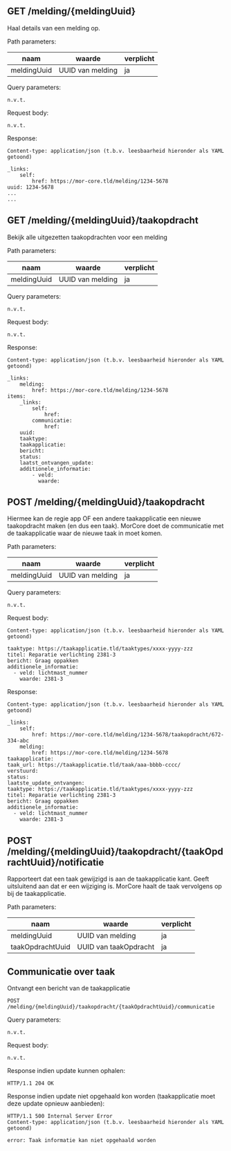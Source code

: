 
## GET /melding/{meldingUuid}

Haal details van een melding op.

Path parameters:

| naam | waarde | verplicht |
| ---- | ------ | --------- |
| meldingUuid | UUID van melding | ja |

Query parameters:

    n.v.t.

Request body:

    n.v.t.

Response:

    Content-type: application/json (t.b.v. leesbaarheid hieronder als YAML getoond)

    _links:
        self:
            href: https://mor-core.tld/melding/1234-5678
    uuid: 1234-5678
    ...
    ...


## GET /melding/{meldingUuid}/taakopdracht

Bekijk alle uitgezetten taakopdrachten voor een melding

Path parameters:

| naam | waarde | verplicht |
| ---- | ------ | --------- |
| meldingUuid | UUID van melding | ja |

Query parameters:

    n.v.t.

Request body:

    n.v.t.

Response:

    Content-type: application/json (t.b.v. leesbaarheid hieronder als YAML getoond)

    _links:
        melding:
            href: https://mor-core.tld/melding/1234-5678
    items:
        _links:
            self:
                href:
            communicatie:
                href:
        uuid:
        taaktype:
        taakapplicatie:
        bericht:
        status:
        laatst_ontvangen_update:
        additionele_informatie:
            - veld:
              waarde:


## POST /melding/{meldingUuid}/taakopdracht

Hiermee kan de regie app OF een andere taakapplicatie een nieuwe taakopdracht maken (en dus een taak).
MorCore doet de communicatie met de taakapplicatie waar de nieuwe taak in moet komen.

Path parameters:

| naam | waarde | verplicht |
| ---- | ------ | --------- |
| meldingUuid | UUID van melding | ja |

Query parameters:

    n.v.t.

Request body:

    Content-type: application/json (t.b.v. leesbaarheid hieronder als YAML getoond)

    taaktype: https://taakapplicatie.tld/taaktypes/xxxx-yyyy-zzz
    titel: Reparatie verlichting 2381-3
    bericht: Graag oppakken
    additionele_informatie:
      - veld: lichtmast_nummer
        waarde: 2381-3

Response:

    Content-type: application/json (t.b.v. leesbaarheid hieronder als YAML getoond)

    _links:
        self:
            href: https://mor-core.tld/melding/1234-5678/taakopdracht/672-334-abc
        melding:
            href: https://mor-core.tld/melding/1234-5678
    taakapplicatie:
    taak_url: https://taakapplicatie.tld/taak/aaa-bbbb-cccc/
    verstuurd:
    status:
    laatste_update_ontvangen:
    taaktype: https://taakapplicatie.tld/taaktypes/xxxx-yyyy-zzz
    titel: Reparatie verlichting 2381-3
    bericht: Graag oppakken
    additionele_informatie:
      - veld: lichtmast_nummer
        waarde: 2381-3


## POST /melding/{meldingUuid}/taakopdracht/{taakOpdrachtUuid}/notificatie

Rapporteert dat een taak gewijzigd is aan de taakapplicatie kant. Geeft uitsluitend aan dat er
een wijziging is. MorCore haalt de taak vervolgens op bij de taakapplicatie.

Path parameters:

| naam | waarde | verplicht |
| ---- | ------ | --------- |
| meldingUuid | UUID van melding | ja |
| taakOpdrachtUuid | UUID van taakOpdracht | ja |

## Communicatie over taak

Ontvangt een bericht van de taakapplicatie

    POST /melding/{meldingUuid}/taakopdracht/{taakOpdrachtUuid}/communicatie

Query parameters:

    n.v.t.

Request body:

    n.v.t.

Response indien update kunnen ophalen:

    HTTP/1.1 204 OK

Response indien update niet opgehaald kon worden (taakapplicatie moet deze update opnieuw aanbieden):

    HTTP/1.1 500 Internal Server Error
    Content-type: application/json (t.b.v. leesbaarheid hieronder als YAML getoond)

    error: Taak informatie kan niet opgehaald worden
